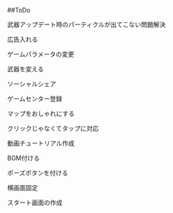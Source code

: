 ##ToDo

武器アップデート時のパーティクルが出てこない問題解決

広告入れる

ゲームパラメータの変更

武器を変える

ソーシャルシェア

ゲームセンター登録

マップをおしゃれにする

クリックじゃなくてタップに対応

動画チュートリアル作成

BGM付ける

ポーズボタンを付ける

横画面固定

スタート画面の作成
